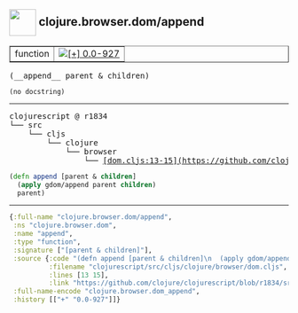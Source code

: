 ## <img width="48px" valign="middle" src="http://i.imgur.com/Hi20huC.png"> clojure.browser.dom/append

 <table border="1">
<tr>
<td>function</td>
<td><a href="https://github.com/cljsinfo/api-refs/tree/0.0-927"><img valign="middle" alt="[+] 0.0-927" src="https://img.shields.io/badge/+-0.0--927-lightgrey.svg"></a> </td>
</tr>
</table>

 <samp>
(__append__ parent & children)<br>
</samp>

```
(no docstring)
```

---

 <pre>
clojurescript @ r1834
└── src
    └── cljs
        └── clojure
            └── browser
                └── <ins>[dom.cljs:13-15](https://github.com/clojure/clojurescript/blob/r1834/src/cljs/clojure/browser/dom.cljs#L13-L15)</ins>
</pre>

```clj
(defn append [parent & children]
  (apply gdom/append parent children)
  parent)
```


---

```clj
{:full-name "clojure.browser.dom/append",
 :ns "clojure.browser.dom",
 :name "append",
 :type "function",
 :signature ["[parent & children]"],
 :source {:code "(defn append [parent & children]\n  (apply gdom/append parent children)\n  parent)",
          :filename "clojurescript/src/cljs/clojure/browser/dom.cljs",
          :lines [13 15],
          :link "https://github.com/clojure/clojurescript/blob/r1834/src/cljs/clojure/browser/dom.cljs#L13-L15"},
 :full-name-encode "clojure.browser.dom_append",
 :history [["+" "0.0-927"]]}

```
